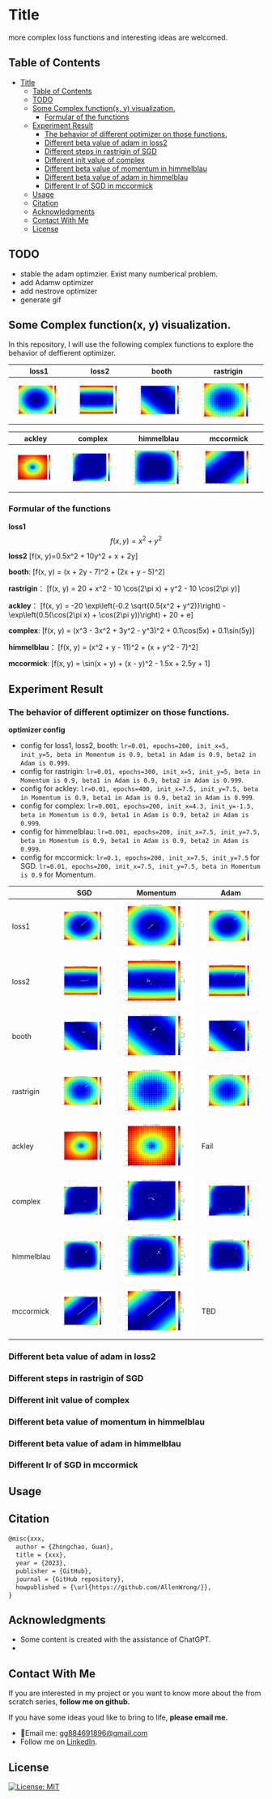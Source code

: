 # Title

more complex loss functions and interesting ideas are welcomed.

## Table of Contents
- [Title](#title)
  - [Table of Contents](#table-of-contents)
  - [TODO](#todo)
  - [Some Complex function(x, y) visualization.](#some-complex-functionx-y-visualization)
    - [Formular of the functions](#formular-of-the-functions)
  - [Experiment Result](#experiment-result)
    - [The behavior of different optimizer on those functions.](#the-behavior-of-different-optimizer-on-those-functions)
    - [Different beta value of adam in loss2](#different-beta-value-of-adam-in-loss2)
    - [Different steps in rastrigin of SGD](#different-steps-in-rastrigin-of-sgd)
    - [Different init value of complex](#different-init-value-of-complex)
    - [Different beta value of momentum in himmelblau](#different-beta-value-of-momentum-in-himmelblau)
    - [Different beta value of adam in himmelblau](#different-beta-value-of-adam-in-himmelblau)
    - [Different lr of SGD in mccormick](#different-lr-of-sgd-in-mccormick)
  - [Usage](#usage)
  - [Citation](#citation)
  - [Acknowledgments](#acknowledgments)
  - [Contact With Me](#contact-with-me)
  - [License](#license)


## TODO
- stable the adam optimzier. Exist many numberical problem.
- add Adamw optimizer
- add nestrove optimizer
- generate gif

## Some Complex function(x, y) visualization.

In this repository, I will use the following complex functions to explore the behavior of deffierent optimizer.

| loss1 | loss2 | booth | rastrigin |
|-----|-----|-----|-----|
| <img src='./imgs/loss_fn_1_contour.png'> | <img src='./imgs/loss_fn_2_contour.png'> | <img src='./imgs/booth_contour.png'> | <img src='./imgs/rastrigin_contour.png'> |

| ackley | complex | himmelblau | mccormick |
|-----|-----|-----|-----|
| <img src='./imgs/ackley_contour.png'> | <img src='./imgs/complex_contour.png'> | <img src='./imgs/himmelblau_contour.png'> | <img src='./imgs/mccormick_contour.png'> |

### Formular of the functions

**loss1**
$$ f(x, y) = x^2 + y^2 $$

**loss2**
\[f(x, y)=0.5x^2 + 10y^2 + x + 2y\]

**booth**:
\[f(x, y) = (x + 2y - 7)^2 + (2x + y - 5)^2\]

**rastrigin**：
\[f(x, y) = 20 + x^2 - 10 \cos(2\pi x) + y^2 - 10 \cos(2\pi y)\]

**ackley**：
\[f(x, y) = -20 \exp\left(-0.2 \sqrt{0.5(x^2 + y^2)}\right) - \exp\left(0.5(\cos(2\pi x) + \cos(2\pi y))\right) + 20 + e\]

**complex**:
\[f(x, y) = (x^3 - 3x^2 + 3y^2 - y^3)^2 + 0.1\cos(5x) + 0.1\sin(5y)\]

**himmelblau**：
\[f(x, y) = (x^2 + y - 11)^2 + (x + y^2 - 7)^2\]

**mccormick**:
\[f(x, y) = \sin(x + y) + (x - y)^2 - 1.5x + 2.5y + 1\]


## Experiment Result

### The behavior of different optimizer on those functions.

**optimizer config**
- config for loss1, loss2, booth:  `lr=0.01, epochs=200, init_x=5, init_y=5, beta in Momentum is 0.9, beta1 in Adam is 0.9, beta2 in Adam is 0.999`.
- config for rastrigin:  `lr=0.01, epochs=300, init_x=5, init_y=5, beta in Momentum is 0.9, beta1 in Adam is 0.9, beta2 in Adam is 0.999`.
- config for ackley:  `lr=0.01, epochs=400, init_x=7.5, init_y=7.5, beta in Momentum is 0.9, beta1 in Adam is 0.9, beta2 in Adam is 0.999`.
- config for complex:  `lr=0.001, epochs=200, init_x=4.3, init_y=-1.5, beta in Momentum is 0.9, beta1 in Adam is 0.9, beta2 in Adam is 0.999`.
- config for himmelblau:  `lr=0.001, epochs=200, init_x=7.5, init_y=7.5, beta in Momentum is 0.9, beta1 in Adam is 0.9, beta2 in Adam is 0.999`.
- config for mccormick: `lr=0.1, epochs=200, init_x=7.5, init_y=7.5` for SGD.  `lr=0.01, epochs=200, init_x=7.5, init_y=7.5, beta in Momentum is 0.9` for Momentum.

|  | SGD | Momentum | Adam |
|-----|-----|-----|-----|
| loss1 |<img src='./imgs/opts/loss1_SGD_0.01_200.png'> | <img src='./imgs/opts/loss1_Momentum_0.01_200.png'> | <img src='./imgs/opts/loss1_Adam_0.01_200.png'> |
| loss2 |<img src='./imgs/opts/loss2_SGD_0.01_200.png'> | <img src='./imgs/opts/loss2_Momentum_0.01_200.png'> | <img src='./imgs/opts/loss2_Adam_0.01_200.png'> |
| booth |  <img src='./imgs/opts/booth_SGD_0.01_200.png'> |  <img src='./imgs/opts/booth_Momentum_0.01_200.png'> |  <img src='./imgs/opts/booth_Adam_0.01_200.png'> |
| rastrigin | <img src='./imgs/opts/rastrigin_SGD_0.01_300.png'> | <img src='./imgs/opts/rastrigin_Momentum_0.01_300.png'> | <img src='./imgs/opts/rastrigin_Adam_0.01_300.png'> |
| ackley | <img src='./imgs/opts/ackley_SGD_0.01_400.png'> | <img src='./imgs/opts/ackley_Momentum_0.01_400.png'> | Fail |
| complex | <img src='./imgs/opts/complex_SGD_0.001_200.png'> | <img src='./imgs/opts/complex_Momentum_0.001_200.png'> | <img src='./imgs/opts/complex_Adam_0.001_200.png'> |
| himmelblau | <img src='./imgs/opts/himmelblau_SGD_0.001_200.png'> | <img src='./imgs/opts/himmelblau_Momentum_0.001_200.png'> | <img src='./imgs/opts/himmelblau_Adam_0.001_200.png'> |
| mccormick | <img src='./imgs/opts/mccormick_SGD_0.1_200.png'> | <img src='./imgs/opts/mccormick_Momentum_0.01_200.png'> | TBD |


### Different beta value of adam in loss2

### Different steps in rastrigin of SGD

### Different init value of complex

### Different beta value of momentum in himmelblau

### Different beta value of adam in himmelblau

### Different lr of SGD in mccormick

## Usage

## Citation

```
@misc{xxx,
  author = {Zhongchao, Guan},
  title = {xxx},
  year = {2023},
  publisher = {GitHub},
  journal = {GitHub repository},
  howpublished = {\url{https://github.com/AllenWrong/}},
}
```

## Acknowledgments

- Some content is created with the assistance of ChatGPT.
- 

## Contact With Me

If you are interested in my project or you want to know more about the from scratch series, **follow me on github.**

If you have some ideas youd like to bring to life, **please email me.**

- 📧Email me: [gg884691896@gmail.com](mailto:gg884691896@gmail.com)
- Follow me on [LinkedIn](https://www.linkedin.com/in/zhongchao-guan-aa3288194/).

## License

[![License: MIT](https://img.shields.io/badge/License-MIT-yellow.svg)](https://github.com/AllenWrong/From-Scratch/learning-rate)